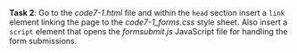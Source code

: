 **Task 2**: Go to the _code7-1.html_ file and within the `head` section insert a `link` element linking the page to the _code7-1_forms.css_ style sheet. Also insert a `script` element that opens the _formsubmit.js_ JavaScript file for handling the form submissions.
